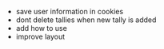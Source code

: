 * save user information in cookies
* dont delete tallies when new tally is added
* add how to use
* improve layout

